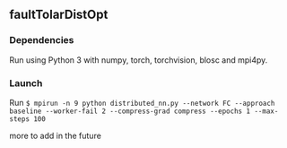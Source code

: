## faultTolarDistOpt

### Dependencies
Run using Python 3 with numpy, torch, torchvision, blosc and mpi4py.

### Launch

Run 
`$ mpirun -n 9 python distributed_nn.py --network FC --approach baseline --worker-fail 2 --compress-grad compress --epochs 1 --max-steps 100`

more to add in the future
